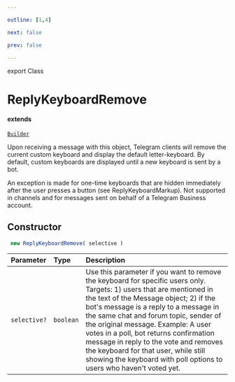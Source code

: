 ```yaml
---

outline: [1,4]

next: false

prev: false

---
```


export Class
# ReplyKeyboardRemove
#### extends
 [`Builder`](./Builder.md)

Upon receiving a message with this object, Telegram clients will remove the current custom keyboard and display the default letter-keyboard. By default, custom keyboards are displayed until a new keyboard is sent by a bot.

An exception is made for one-time keyboards that are hidden immediately after the user presses a button (see ReplyKeyboardMarkup). Not supported in channels and for messages sent on behalf of a Telegram Business account.

## Constructor
```ts
 new ReplyKeyboardRemove( selective )
 ```
| Parameter | Type | Description |
| :--- | :--- | :--- |
| `selective?` | `boolean` | Use this parameter if you want to remove the keyboard for specific users only. Targets: 1) users that are mentioned in the text of the Message object; 2) if the bot's message is a reply to a message in the same chat and forum topic, sender of the original message. Example: A user votes in a poll, bot returns confirmation message in reply to the vote and removes the keyboard for that user, while still showing the keyboard with poll options to users who haven't voted yet. |
